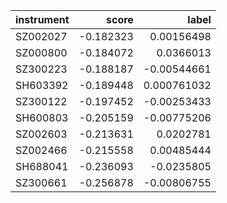 | instrument   |     score |        label |
|:-------------|----------:|-------------:|
| SZ002027     | -0.182323 |  0.00156498  |
| SZ000800     | -0.184072 |  0.0366013   |
| SZ300223     | -0.188187 | -0.00544661  |
| SH603392     | -0.189448 |  0.000761032 |
| SZ300122     | -0.197452 | -0.00253433  |
| SH600803     | -0.205159 | -0.00775206  |
| SZ002603     | -0.213631 |  0.0202781   |
| SZ002466     | -0.215558 |  0.00485444  |
| SH688041     | -0.236093 | -0.0235805   |
| SZ300661     | -0.256878 | -0.00806755  |